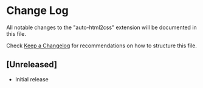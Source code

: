 # Change Log

All notable changes to the "auto-html2css" extension will be documented in this file.

Check [Keep a Changelog](http://keepachangelog.com/) for recommendations on how to structure this file.

## [Unreleased]

- Initial release